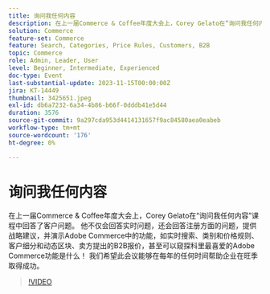 ```yaml
---
title: 询问我任何内容
description: 在上一届Commerce & Coffee年度大会上，Corey Gelato在“询问我任何内容”课程中回答了客户问题。 他不仅会回答实时问题，还会回答注册方面的问题，提供战略建议，并演示Adobe Commerce中的功能，如实时搜索、类别和价格规则、客户细分和动态区块、卖方提出的B2B报价，甚至可以窥探科里最喜爱的Adobe Commerce功能是什么！ 我们希望此会议能够在每年的任何时间帮助企业在旺季取得成功。
solution: Commerce
feature-set: Commerce
feature: Search, Categories, Price Rules, Customers, B2B
topic: Commerce
role: Admin, Leader, User
level: Beginner, Intermediate, Experienced
doc-type: Event
last-substantial-update: 2023-11-15T00:00:00Z
jira: KT-14449
thumbnail: 3425651.jpeg
exl-id: db6a7232-6a34-4b86-b66f-0dddb41e5d44
duration: 3576
source-git-commit: 9a297cda953d4414131657f9ac84580aea0eabeb
workflow-type: tm+mt
source-wordcount: '176'
ht-degree: 0%

---
```


# 询问我任何内容

在上一届Commerce &amp; Coffee年度大会上，Corey Gelato在“询问我任何内容”课程中回答了客户问题。 他不仅会回答实时问题，还会回答注册方面的问题，提供战略建议，并演示Adobe Commerce中的功能，如实时搜索、类别和价格规则、客户细分和动态区块、卖方提出的B2B报价，甚至可以窥探科里最喜爱的Adobe Commerce功能是什么！ 我们希望此会议能够在每年的任何时间帮助企业在旺季取得成功。

>[!VIDEO](https://video.tv.adobe.com/v/3425651/?learn=on)
